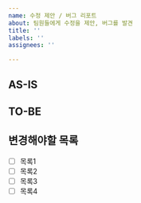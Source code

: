 ```yaml
---
name: 수정 제안 / 버그 리포트
about: 팀원들에게 수정을 제안, 버그를 발견
title: ''
labels: ''
assignees: ''

---
```


## AS-IS
  
  
## TO-BE
  
  
## 변경해야할 목록
  - [ ] 목록1
  - [ ] 목록2
  - [ ] 목록3
  - [ ] 목록4
